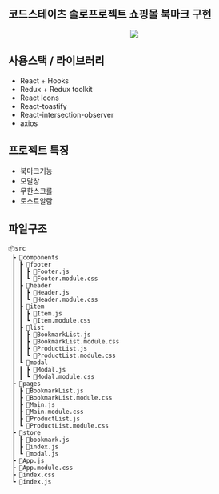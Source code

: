 ## 코드스테이츠 솔로프로젝트 쇼핑몰 북마크 구현
<p align="center">
  <img src="https://github.com/jinsoul75/fe-sprint-coz-shopping/assets/80370226/820d84ab-d25c-41e2-b5be-099979a897df">
</p>

## 사용스택 / 라이브러리
- React + Hooks
- Redux + Redux toolkit
- React Icons
- React-toastify
- React-intersection-observer
- axios

## 프로젝트 특징
- 북마크기능
- 모달창
- 무한스크롤
- 토스트알람

## 파일구조
```
📦src
 ┣ 📂components
 ┃ ┣ 📂footer
 ┃ ┃ ┣ 📜Footer.js
 ┃ ┃ ┗ 📜Footer.module.css
 ┃ ┣ 📂header
 ┃ ┃ ┣ 📜Header.js
 ┃ ┃ ┗ 📜Header.module.css
 ┃ ┣ 📂item
 ┃ ┃ ┣ 📜Item.js
 ┃ ┃ ┗ 📜Item.module.css
 ┃ ┣ 📂list
 ┃ ┃ ┣ 📜BookmarkList.js
 ┃ ┃ ┣ 📜BookmarkList.module.css
 ┃ ┃ ┣ 📜ProductList.js
 ┃ ┃ ┗ 📜ProductList.module.css
 ┃ ┗ 📂modal
 ┃ ┃ ┣ 📜Modal.js
 ┃ ┃ ┗ 📜Modal.module.css
 ┣ 📂pages
 ┃ ┣ 📜BookmarkList.js
 ┃ ┣ 📜BookmarkList.module.css
 ┃ ┣ 📜Main.js
 ┃ ┣ 📜Main.module.css
 ┃ ┣ 📜ProductList.js
 ┃ ┗ 📜ProductList.module.css
 ┣ 📂store
 ┃ ┣ 📜bookmark.js
 ┃ ┣ 📜index.js
 ┃ ┗ 📜modal.js
 ┣ 📜App.js
 ┣ 📜App.module.css
 ┣ 📜index.css
 ┗ 📜index.js
```
